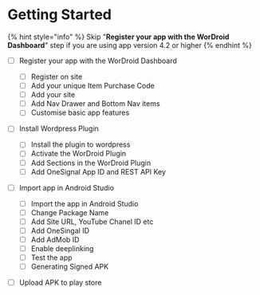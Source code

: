 # Getting Started

{% hint style="info" %}
Skip "**Register your app with the WorDroid Dashboard**" step if you are using app version 4.2 or higher
{% endhint %}

* [ ] Register your app with the WorDroid Dashboard
  * [ ] Register on site
  * [ ] Add your unique Item Purchase Code
  * [ ] Add your site
  * [ ] Add Nav Drawer and Bottom Nav items
  * [ ] Customise basic app features
* [ ] Install Wordpress Plugin
  * [ ] Install the plugin to wordpress
  * [ ] Activate the WorDroid Plugin
  * [ ] Add Sections in the WorDroid Plugin
  * [ ] Add OneSignal App ID and REST API Key
* [ ] Import app in Android Studio
  * [ ] Import the app in Android Studio
  * [ ] Change Package Name
  * [ ] Add Site URL, YouTube Chanel ID etc
  * [ ] Add OneSingal ID
  * [ ] Add AdMob ID
  * [ ] Enable deeplinking
  * [ ] Test the app
  * [ ] Generating Signed APK
*   [ ] Upload APK to play store

